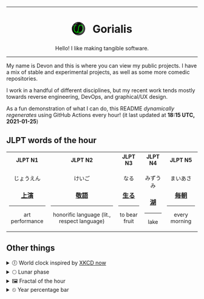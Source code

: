 ***

<h1 align="center">
<sub>
    <img src="readme/resources/avatar.png" height="36">
</sub>
&nbsp;
Gorialis
</h1>
<p align="center">
Hello! I like making tangible software.
</p>

***

My name is Devon and this is where you can view my public projects. I have a mix of stable and experimental projects, as well as some more comedic repositories.

I work in a handful of different disciplines, but my recent work tends mostly towards reverse engineering, DevOps, and graphical/UX design.

As a fun demonstration of what I can do, this README *dynamically regenerates* using GitHub Actions every hour! (it last updated at **18:15 UTC, 2021-01-25**)

<h2>JLPT words of the hour</h2>
<table>
    <tr>
        <th>JLPT N1</th>
        <th>JLPT N2</th>
        <th>JLPT N3</th>
        <th>JLPT N4</th>
        <th>JLPT N5</th>
    </tr>
    <tr>
        <td>
            <p align="center">じょうえん</p>
            <h3 align="center"><b><a href="https://jisho.org/search/%E4%B8%8A%E6%BC%94">上演</a></b></h3>
            <hr>
            <p align="center">art performance</p>
        </td>
        <td>
            <p align="center">けいご</p>
            <h3 align="center"><b><a href="https://jisho.org/search/%E6%95%AC%E8%AA%9E">敬語</a></b></h3>
            <hr>
            <p align="center">honorific language (lit.,<wbr> respect language)</p>
        </td>
        <td>
            <p align="center">なる</p>
            <h3 align="center"><b><a href="https://jisho.org/search/%E7%94%9F%E3%82%8B">生る</a></b></h3>
            <hr>
            <p align="center">to bear fruit</p>
        </td>
        <td>
            <p align="center">みずうみ</p>
            <h3 align="center"><b><a href="https://jisho.org/search/%E6%B9%96">湖</a></b></h3>
            <hr>
            <p align="center">lake</p>
        </td>
        <td>
            <p align="center">まいあさ</p>
            <h3 align="center"><b><a href="https://jisho.org/search/%E6%AF%8E%E6%9C%9D">毎朝</a></b></h3>
            <hr>
            <p align="center">every morning</p>
        </td>
    </tr>
</table>

<h2>Other things</h2>
<details>
<summary>🕕  World clock inspired by <a href="https://xkcd.com/now">XKCD now</a></summary>

> <img src="generated/now.png" width="512">

</details>
<details>
<summary>🌕 Lunar phase</summary>

The moon is approximately 44.55% through its phase (Full Moon).

</details>
<details>
<summary>&#x1f5bc; Fractal of the hour</summary>

> <img src="generated/fractal.png" width="512">

</details>
<details>
<summary>&#x23f2; Year percentage bar</summary>
<pre><code>2021 [█▁▁▁▁▁▁▁▁▁▁▁▁▁▁▁▁▁▁▁] 6.78%</code></pre>
</details>
